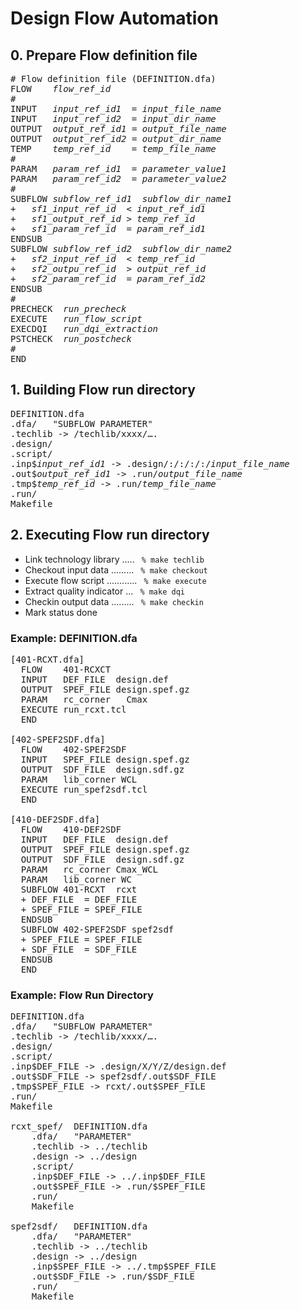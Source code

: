 # Design Flow Automation
## 0. Prepare Flow definition file
<pre>
# Flow definition file (DEFINITION.dfa)
FLOW	<i>flow_ref_id</i>	
#		
INPUT   <i>input_ref_id1</i>  = <i>input_file_name</i>
INPUT   <i>input_ref_id2</i>  = <i>input_dir_name</i>
OUTPUT  <i>output_ref_id1</i> = <i>output_file_name</i>
OUTPUT	<i>output_ref_id2</i> = <i>output_dir_name</i>
TEMP    <i>temp_ref_id</i>    = <i>temp_file_name</i>
#
PARAM	<i>param_ref_id1</i>  =	<i>parameter_value1</i>
PARAM	<i>param_ref_id2</i>  =	<i>parameter_value2</i>
#		
SUBFLOW	<i>subflow_ref_id1</i>	<i>subflow_dir_name1</i>
+	<i>sf1_input_ref_id</i>  < <i>input_ref_id1</i>
+	<i>sf1_output_ref_id</i> > <i>temp_ref_id</i>
+	<i>sf1_param_ref_id</i>  = <i>param_ref_id1</i>
ENDSUB		
SUBFLOW	<i>subflow_ref_id2</i>	<i>subflow_dir_name2</i>
+	<i>sf2_input_ref_id</i>  < <i>temp_ref_id</i>
+	<i>sf2_outpu_ref_id</i>  > <i>output_ref_id</i>
+	<i>sf2_param_ref_id</i>  = <i>param_ref_id2</i>
ENDSUB		
#			
PRECHECK  <i>run_precheck</i>
EXECUTE	  <i>run_flow_script</i>
EXECDQI   <i>run_dqi_extraction</i>
PSTCHECK  <i>run_postcheck</i>	
#		
END		
</pre>
      
## 1. Building Flow run directory
<pre>
DEFINITION.dfa		
.dfa/	"SUBFLOW PARAMETER"	
.techlib -> /techlib/xxxx/….		
.design/		
.script/		
.inp$<i>input_ref_id1</i> -> .design/:/:/:/:/<i>input_file_name</i>	
.out$<i>output_ref_id1</i> -> .run/<i>output_file_name</i>
.tmp$<i>temp_ref_id</i> -> .run/<i>temp_file_name</i>
.run/
Makefile
</pre>

## 2. Executing Flow run directory
+ Link technology library .....<t>
<code> % make techlib </code>
+ Checkout input data .........<t>
<code> % make checkout </code>
+ Execute flow script ............<t>
<code> % make execute </code>
+ Extract quality indicator ...<t>
<code> % make dqi </code>
+ Checkin output data .........<t>
<code> % make checkin </code>
+ Mark status done

### Example: DEFINITION.dfa
<pre>
[401-RCXT.dfa]
  FLOW    401-RCXCT
  INPUT   DEF_FILE  design.def
  OUTPUT  SPEF_FILE design.spef.gz
  PARAM   rc_corner   Cmax
  EXECUTE run_rcxt.tcl
  END
  
[402-SPEF2SDF.dfa]
  FLOW    402-SPEF2SDF
  INPUT   SPEF_FILE design.spef.gz
  OUTPUT  SDF_FILE  design.sdf.gz
  PARAM   lib_corner WCL
  EXECUTE run_spef2sdf.tcl
  END

[410-DEF2SDF.dfa]
  FLOW    410-DEF2SDF
  INPUT   DEF_FILE  design.def
  OUTPUT  SPEF_FILE design.spef.gz
  OUTPUT  SDF_FILE  design.sdf.gz
  PARAM   rc_corner Cmax_WCL
  PARAM   lib_corner WC
  SUBFLOW 401-RCXT  rcxt
  + DEF_FILE  = DEF_FILE
  + SPEF_FILE = SPEF_FILE
  ENDSUB
  SUBFLOW 402-SPEF2SDF spef2sdf
  + SPEF_FILE = SPEF_FILE
  + SDF_FILE  = SDF_FILE
  ENDSUB
  END
</pre>

### Example: Flow Run Directory
<pre>
DEFINITION.dfa		
.dfa/	"SUBFLOW PARAMETER"	
.techlib -> /techlib/xxxx/….		
.design/		
.script/		
.inp$DEF_FILE -> .design/X/Y/Z/design.def		
.out$SDF_FILE -> spef2sdf/.out$SDF_FILE		
.tmp$SPEF_FILE -> rcxt/.out$SPEF_FILE		
.run/
Makefile
		
rcxt_spef/	DEFINITION.dfa	
	.dfa/	"PARAMETER"
	.techlib -> ../techlib	
	.design -> ../design	
	.script/	
	.inp$DEF_FILE -> ../.inp$DEF_FILE	
	.out$SPEF_FILE -> .run/$SPEF_FILE	
	.run/
	Makefile
		
spef2sdf/	DEFINITION.dfa	
	.dfa/	"PARAMETER"
	.techlib -> ../techlib	
	.design -> ../design	
	.inp$SPEF_FILE -> ../.tmp$SPEF_FILE	
	.out$SDF_FILE -> .run/$SDF_FILE	
	.run/
	Makefile
</pre>

